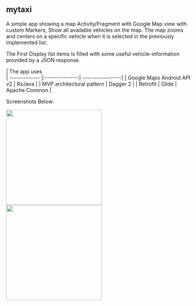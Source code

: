 ## mytaxi
A simple app showing a map Activity/Fragment with Google Map view with custom Markers, Show all available vehicles on the map.
The map zooms and centers on a specific vehicle when it is selected in the previously implemented list.

The First Display list items is filled with some useful vehicle-information provided by a JSON response.



| The app uses   
| ------------- |:--------------:| ----------------:|
| Google Maps Android API v2     | RxJava           |
| MVP architectural pattern      | Dagger 2         |
| Retrofit      |     Glide      |    Apache Common |

Screenshots Below:

<a href="#"><img src="https://github.com/tosinonikute/Mytaxiapp/blob/master/images/screen1.png" align="left" width="260" ></a>

<a href="#"><img src="https://github.com/tosinonikute/Mytaxiapp/blob/master/images/screen2.gif" align="left" width="260" ></a>




